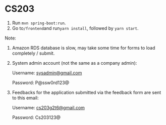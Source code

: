 # CS203

1. Run `mvn spring-boot:run`.
2. Go to`/frontend`and run`yarn install`, followed by `yarn start`.

Note:

1. Amazon RDS database is slow, may take some time for forms to load completely / submit.

2. System admin account (not the same as a company admin):
   
   Username: sysadmin@gmail.com
   
   Password: P@ssw0rd123@
   
3. Feedbacks for the application submitted via the feedback form are sent to this email:
   
   Username: cs203g2t6@gmail.com
   
   Password: Cs203123@
